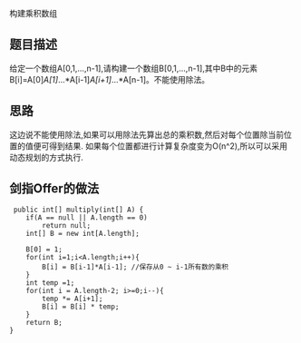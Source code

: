 构建乘积数组


## 题目描述
给定一个数组A[0,1,...,n-1],请构建一个数组B[0,1,...,n-1],其中B中的元素B[i]=A[0]*A[1]*...*A[i-1]*A[i+1]*...*A[n-1]。不能使用除法。

## 思路
这边说不能使用除法,如果可以用除法先算出总的乘积数,然后对每个位置除当前位置的值便可得到结果.
如果每个位置都进行计算复杂度变为O(n^2),所以可以采用动态规划的方式执行.

## 剑指Offer的做法

     public int[] multiply(int[] A) {
        if(A == null || A.length == 0)
            return null;
		int[] B = new int[A.length];
        
        B[0] = 1;
        for(int i=1;i<A.length;i++){
            B[i] = B[i-1]*A[i-1]; //保存从0 ~ i-1所有数的乘积
        }
        int temp =1; 
        for(int i = A.length-2; i>=0;i--){
            temp *= A[i+1];
            B[i] = B[i] * temp;
        }
        return B;
    }
